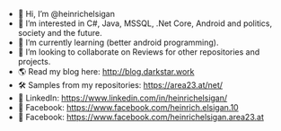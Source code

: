 - 👋 Hi, I’m @heinrichelsigan
- 👀 I’m interested in C#, Java, MSSQL, .Net Core, Android and politics, society and the future.
- 🌱 I’m currently learning (better android programming).
- 💞️ I’m looking to collaborate on Reviews for other repositories and projects.
- 🌎 Read my blog here: http://blog.darkstar.work 
- 🛠 Samples from my repositories: https://area23.at/net/
- 🤵 LinkedIn: https://www.linkedin.com/in/heinrichelsigan/
- 🤵 Facebook: https://www.facebook.com/heinrich.elsigan.10
- 🤵 Facebook: https://www.facebook.com/heinrichelsigan.area23.at
<!---
heinrichelsigan/heinrichelsigan is a ✨ special ✨ repository because its `README.md` (this file) appears on your GitHub profile.
You can click the Preview link to take a look at your changes.
--->
